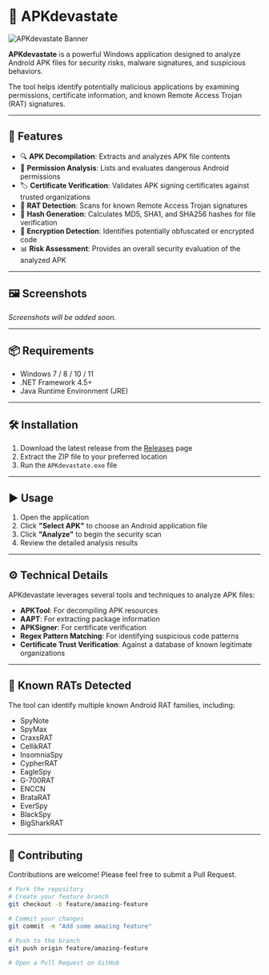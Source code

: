 # 📱 APKdevastate

![APKdevastate Banner](https://your-image-url.com) <!-- Gerekirse görsel URL'sini güncelle -->

**APKdevastate** is a powerful Windows application designed to analyze Android APK files for security risks, malware signatures, and suspicious behaviors.

The tool helps identify potentially malicious applications by examining permissions, certificate information, and known Remote Access Trojan (RAT) signatures.

---

## 🚀 Features

- 🔍 **APK Decompilation**: Extracts and analyzes APK file contents  
- 🔐 **Permission Analysis**: Lists and evaluates dangerous Android permissions  
- 🏷️ **Certificate Verification**: Validates APK signing certificates against trusted organizations  
- 🐀 **RAT Detection**: Scans for known Remote Access Trojan signatures  
- 🧮 **Hash Generation**: Calculates MD5, SHA1, and SHA256 hashes for file verification  
- 🧠 **Encryption Detection**: Identifies potentially obfuscated or encrypted code  
- 📊 **Risk Assessment**: Provides an overall security evaluation of the analyzed APK  

---

## 🖼️ Screenshots

_Screenshots will be added soon._

---

## 📦 Requirements

- Windows 7 / 8 / 10 / 11  
- .NET Framework 4.5+  
- Java Runtime Environment (JRE)

---

## 🛠️ Installation

1. Download the latest release from the [Releases](../../releases) page  
2. Extract the ZIP file to your preferred location  
3. Run the `APKdevastate.exe` file

---

## ▶️ Usage

1. Open the application  
2. Click **"Select APK"** to choose an Android application file  
3. Click **"Analyze"** to begin the security scan  
4. Review the detailed analysis results

---

## ⚙️ Technical Details

APKdevastate leverages several tools and techniques to analyze APK files:

- **APKTool**: For decompiling APK resources  
- **AAPT**: For extracting package information  
- **APKSigner**: For certificate verification  
- **Regex Pattern Matching**: For identifying suspicious code patterns  
- **Certificate Trust Verification**: Against a database of known legitimate organizations  

---

## 🧬 Known RATs Detected

The tool can identify multiple known Android RAT families, including:

- SpyNote  
- SpyMax  
- CraxsRAT  
- CellikRAT  
- InsomniaSpy  
- CypherRAT  
- EagleSpy  
- G-700RAT  
- ENCCN  
- BrataRAT  
- EverSpy  
- BlackSpy  
- BigSharkRAT  

---

## 🤝 Contributing

Contributions are welcome! Please feel free to submit a Pull Request.

```bash
# Fork the repository
# Create your feature branch
git checkout -b feature/amazing-feature

# Commit your changes
git commit -m "Add some amazing feature"

# Push to the branch
git push origin feature/amazing-feature

# Open a Pull Request on GitHub
